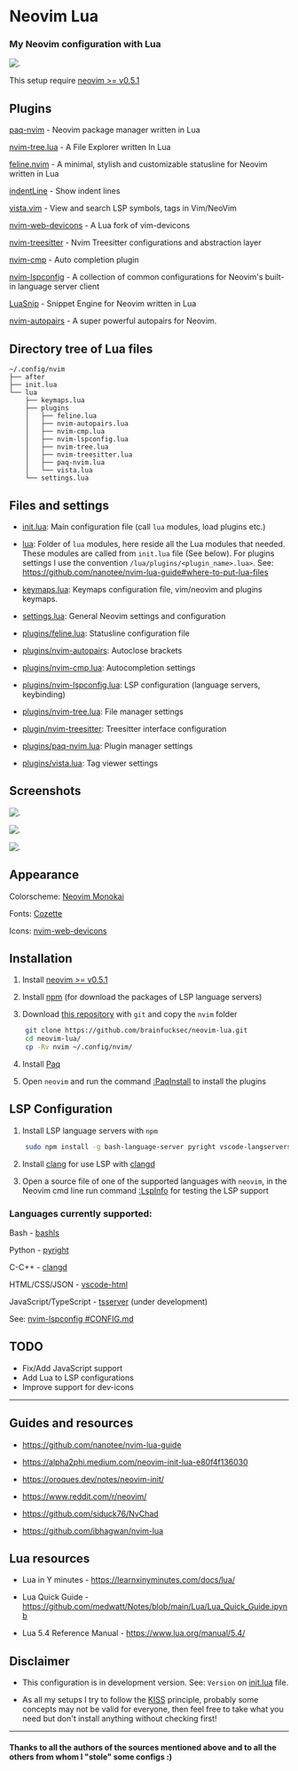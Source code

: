 # Neovim Lua

### My Neovim configuration with Lua

![.](img/1-init.lua.png)

This setup require [neovim >= v0.5.1](https://github.com/neovim/neovim/releases/tag/v0.5.1)

## Plugins

[paq-nvim](https://github.com/savq/paq-nvim) - Neovim package manager written in Lua

[nvim-tree.lua](https://github.com/kyazdani42/nvim-tree.lua) - A File Explorer written In Lua

[feline.nvim](https://github.com/Famiu/feline.nvim) - A minimal, stylish and customizable statusline for Neovim written in Lua

[indentLine](https://github.com/Yggdroot/indentLine) - Show indent lines

[vista.vim](https://github.com/liuchengxu/vista.vim) - View and search LSP symbols, tags in Vim/NeoVim

[nvim-web-devicons](https://github.com/kyazdani42/nvim-web-devicons) - A Lua fork of vim-devicons

[nvim-treesitter](https://github.com/nvim-treesitter/nvim-treesitter) - Nvim Treesitter configurations and abstraction layer

[nvim-cmp](https://github.com/hrsh7th/nvim-cmp) - Auto completion plugin

[nvim-lspconfig](https://github.com/neovim/nvim-lspconfig) - A collection of common configurations for Neovim's built-in language server client

[LuaSnip](https://github.com/L3MON4D3/LuaSnip) - Snippet Engine for Neovim written in Lua

[nvim-autopairs](https://github.com/windwp/nvim-autopairs) - A super powerful autopairs for Neovim.

## Directory tree of Lua files
```
~/.config/nvim
├── after
├── init.lua
└── lua
    ├── keymaps.lua
    ├── plugins
    │   ├── feline.lua
    │   ├── nvim-autopairs.lua
    │   ├── nvim-cmp.lua
    │   ├── nvim-lspconfig.lua
    │   ├── nvim-tree.lua
    │   ├── nvim-treesitter.lua
    │   ├── paq-nvim.lua
    │   └── vista.lua
    └── settings.lua
```

## Files and settings

* [init.lua](nvim/init.lua): Main configuration file (call `lua` modules, load plugins etc.)

* [lua](nvim/lua): Folder of `lua` modules, here reside all the Lua modules that needed. These modules are called from `init.lua` file (See below).  For plugins settings I use the convention `/lua/plugins/<plugin_name>.lua>`.  See: https://github.com/nanotee/nvim-lua-guide#where-to-put-lua-files

* [keymaps.lua](nvim/lua/keymaps.lua): Keymaps configuration file, vim/neovim and plugins keymaps.

* [settings.lua](nvim/lua/settings.lua): General Neovim settings and configuration

* [plugins/feline.lua](nvim/lua/plugins/feline.lua): Statusline configuration file

* [plugins/nvim-autopairs](nvim/lua/plugins/nvim-autopairs.lua): Autoclose brackets

* [plugins/nvim-cmp.lua](nvim/lua/plugins/nvim-cmp.lua): Autocompletion settings

* [plugins/nvim-lspconfig.lua](nvim/lua/plugins/nvim-lspconfig.lua): LSP configuration (language servers, keybinding)

* [plugins/nvim-tree.lua](nvim/lua/plugins/nvim-tree.lua): File manager settings

* [plugin/nvim-treesitter](nvim/lua/plugins/nvim-treesitter): Treesitter interface configuration

* [plugins/paq-nvim.lua](nvim/lua/plugins/paq-nvim.lua): Plugin manager settings

* [plugins/vista.lua](nvim/lua/plugins/vista.lua): Tag viewer settings

## Screenshots

![.](img/2-bash.png)

![.](img/3-c.png)

![.](img/4-terminal.png)

## Appearance

Colorscheme: [Neovim Monokai](https://github.com/tanvirtin/monokai.nvim)

Fonts: [Cozette](https://github.com/slavfox/Cozette)

Icons: [nvim-web-devicons](https://github.com/kyazdani42/nvim-web-devicons)

## Installation

1. Install [neovim >= v0.5.1](https://github.com/neovim/neovim/releases/tag/v0.5.0)

2. Install [npm](https://github.com/npm/cli) (for download the packages of LSP language servers)

3. Download [this repository](https://github.com/brainfucksec/neovim-lua) with `git` and copy the `nvim` folder
```bash
    git clone https://github.com/brainfucksec/neovim-lua.git
    cd neovim-lua/
    cp -Rv nvim ~/.config/nvim/
```

4. Install [Paq](https://github.com/savq/paq-nvim#installation)

5. Open `neovim` and run the command [:PaqInstall](https://github.com/savq/paq-nvim#commands) to install the plugins

## LSP Configuration

1. Install LSP language servers with `npm`
```bash
    sudo npm install -g bash-language-server pyright vscode-langservers-extracted tsserver
```

2. Install [clang](https://clangd.llvm.org/installation.html) for use LSP with [clangd](https://github.com/neovim/nvim-lspconfig/blob/master/CONFIG.md#clangd)

3. Open a source file of one of the supported languages with `neovim`, in the Neovim cmd line run command [:LspInfo](https://github.com/neovim/nvim-lspconfig#built-in-commands) for testing the LSP support

### Languages currently supported:

Bash - [bashls](https://github.com/neovim/nvim-lspconfig/blob/master/CONFIG.md#bashls)

Python - [pyright](https://github.com/neovim/nvim-lspconfig/blob/master/CONFIG.md#pyright)

C-C++ - [clangd](https://github.com/neovim/nvim-lspconfig/blob/master/CONFIG.md#clangd)

HTML/CSS/JSON - [vscode-html](https://github.com/neovim/nvim-lspconfig/blob/master/CONFIG.md#html)

JavaScript/TypeScript - [tsserver](https://github.com/typescript-language-server/typescript-language-server) (under development)


See: [nvim-lspconfig #CONFIG.md](https://github.com/neovim/nvim-lspconfig/blob/master/CONFIG.md)

## TODO

* Fix/Add JavaScript support
* Add Lua to LSP configurations
* Improve support for dev-icons
---

## Guides and resources

* https://github.com/nanotee/nvim-lua-guide

* https://alpha2phi.medium.com/neovim-init-lua-e80f4f136030

* https://oroques.dev/notes/neovim-init/

* https://www.reddit.com/r/neovim/

* https://github.com/siduck76/NvChad

* https://github.com/ibhagwan/nvim-lua


## Lua resources

* Lua in Y minutes - https://learnxinyminutes.com/docs/lua/

* Lua Quick Guide - https://github.com/medwatt/Notes/blob/main/Lua/Lua_Quick_Guide.ipynb

* Lua 5.4 Reference Manual - https://www.lua.org/manual/5.4/

## Disclaimer

* This configuration is in development version.  See: `Version` on [init.lua](nvim/init.lua) file.

* As all my setups I try to follow the [KISS](https://en.wikipedia.org/wiki/KISS_principle) principle, probably some concepts may not be valid for everyone, then feel free to take what you need but don't install anything without checking first!
---

#### Thanks to all the authors of the sources mentioned above and to all the others from whom I "stole" some configs :)
